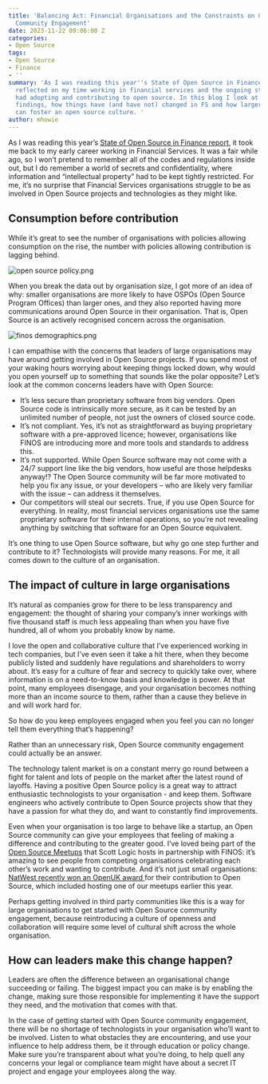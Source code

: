 ```yaml
---
title: 'Balancing Act: Financial Organisations and the Constraints on Open Source
  Community Engagement'
date: 2023-11-22 09:06:00 Z
categories:
- Open Source
tags:
- Open Source
- Finance
- ''
summary: 'As I was reading this year''s State of Open Source in Finance report, I
  reflected on my time working in financial services and the ongoing struggle they
  had adopting and contributing to open source. In this blog I look at the report''s
  findings, how things have (and have not) changed in FS and how larger organisations
  can foster an open source culture. '
author: mhowie
---
```


As I was reading this year’s [State of Open Source in Finance report](https://www.finos.org/state-of-open-source-in-financial-services-2023), it took me back to my early career working in Financial Services. It was a fair while ago, so I won’t pretend to remember all of the codes and regulations inside out, but I do remember a world of secrets and confidentiality, where information and “intellectual property” had to be kept tightly restricted. For me, it’s no surprise that Financial Services organisations struggle to be as involved in Open Source projects and technologies as they might like.

## Consumption before contribution
While it’s great to see the number of organisations with policies allowing consumption on the rise, the number with policies allowing contribution is lagging behind. 


![open source policy.png](/uploads/open%20source%20policy.png)


When you break the data out by organisation size, I got more of an idea of why: smaller organisations are more likely to have OSPOs (Open Source Program Offices) than larger ones, and they also reported having more communications around Open Source in their organisation. That is, Open Source is an actively recognised concern across the organisation.


![finos demographics.png](/uploads/finos%20demographics.png)


I can empathise with the concerns that leaders of large organisations may have around getting involved in Open Source projects. If you spend most of your waking hours worrying about keeping things locked down, why would you open yourself up to something that sounds like the polar opposite? Let’s look at the common concerns leaders have with Open Source:

* It’s less secure than proprietary software from big vendors. Open Source code is intrinsically more secure, as it can be tested by an unlimited number of people, not just the owners of closed source code.
* It’s not compliant. Yes, it’s not as straightforward as buying proprietary software with a pre-approved licence; however, organisations like FINOS are introducing more and more tools and standards to address this.
* It’s not supported. While Open Source software may not come with a 24/7 support line like the big vendors, how useful are those helpdesks anyway!? The Open Source community will be far more motivated to help you fix any issue, or your developers – who are likely very familiar with the issue – can address it themselves.
* Our competitors will steal our secrets. True, if you use Open Source for everything. In reality, most financial services organisations use the same proprietary software for their internal operations, so you’re not revealing anything by switching that software for an Open Source equivalent.

It’s one thing to use Open Source software, but why go one step further and contribute to it? Technologists will provide many reasons. For me, it all comes down to the culture of an organisation.

## The impact of culture in large organisations
It’s natural as companies grow for there to be less transparency and engagement: the thought of sharing your company’s inner workings with five thousand staff is much less appealing than when you have five hundred, all of whom you probably know by name. 

I love the open and collaborative culture that I’ve experienced working in tech companies, but I’ve even seen it take a hit there, when they become publicly listed and suddenly have regulations and shareholders to worry about. It’s easy for a culture of fear and secrecy to quickly take over, where information is on a need-to-know basis and knowledge is power. At that point, many employees disengage, and your organisation becomes nothing more than an income source to them, rather than a cause they believe in and will work hard for.

So how do you keep employees engaged when you feel you can no longer tell them everything that’s happening?

Rather than an unnecessary risk, Open Source community engagement could actually be an answer. 

The technology talent market is on a constant merry go round between a fight for talent and lots of people on the market after the latest round of layoffs. Having a positive Open Source policy is a great way to attract enthusiastic technologists to your organisation - and keep them. Software engineers who actively contribute to Open Source projects show that they have a passion for what they do, and want to constantly find improvements.

Even when your organisation is too large to behave like a startup, an Open Source community can give your employees that feeling of making a difference and contributing to the greater good. I’ve loved being part of the [Open Source Meetups](https://www.meetup.com/pro/scott-logic/) that Scott Logic hosts in partnership with FINOS: it’s amazing to see people from competing organisations celebrating each other’s work and wanting to contribute. And it’s not just small organisations: [NatWest recently won an OpenUK award ](https://openuk.uk/awards/openuk-awards-2023-fourth-edition/)for their contribution to Open Source, which included hosting one of our meetups earlier this year.

Perhaps getting involved in third party communities like this is a way for large organisations to get started with Open Source community engagement, because reintroducing a culture of openness and collaboration will require some level of cultural shift across the whole organisation.

## How can leaders make this change happen?
Leaders are often the difference between an organisational change succeeding or failing. The biggest impact you can make is by enabling the change, making sure those responsible for implementing it have the support they need, and the motivation that comes with that. 

In the case of getting started with Open Source community engagement, there will be no shortage of technologists in your organisation who’ll want to be involved. Listen to what obstacles they are encountering, and use your influence to help address them, be it through education or policy change. Make sure you’re transparent about what you’re doing, to help quell any concerns your legal or compliance team might have about a secret IT project and engage your employees along the way.


